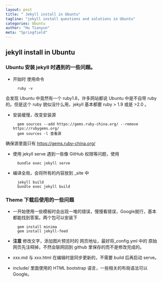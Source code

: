 ```yaml
---
layout: post
title: " Jekyll install in Ubuntu"
tagline: "jekyll install questions and solutions in Ubuntu"
categories: Ubuntu
author: "Hu Tianyun"
meta: "Springfield"
---
```

## jekyll install in Ubuntu

### Ubuntu 安装 jekyll 时遇到的一些问题。
 

* 开始时 使用命令

		ruby -v	

会发现 Ubuntu 中竟然有一个 ruby1.8，许多网站都说 Ubuntu 中是不自带 ruby 的。但是这个 ruby 貌似没什么用，jekyll 基本都要 ruby > 1.9 或是 >2.0 。

* 安装缓慢，改变安装源

		gem sources --add https://gems.ruby-china.org/ --remove https://rubygems.org/
		gem sources -l 查看源
确保源里面只有 https://gems.ruby-china.org/ 

* 使用 jekyll serve 遇到一些像 GitHub 权限等问题，使用

		bundle exec jekyll serve

* 编译全局，会将所有的内容放到 _site 中

		jekyll build
		bundle exec jekyll build

### Theme 下载后使用的一些问题

* 一开始使用一些模板时会出现一堆的错误，慢慢看错误，Google就行，基本都能找到答案。两个包可以安装下

		gem install minima 
		gem install jekyll-feed

* **注意** 修改文字，添加图片预览时的 网页地址，最好将_config.yml 中的 原始网页先注释掉，不然会联网回到 github 里保存的而不是修改完成的。
* xxx.md 与 xxx.html 在编辑时是同步更新的，不需要 build 后再启动 serve。

* include/ 里面使用的 HTML bootstrap 语言，一些相关的布局语法可以Google。